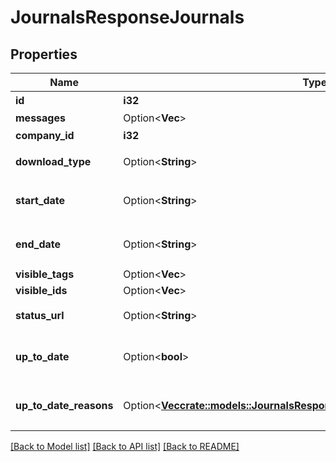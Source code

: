 # JournalsResponseJournals

## Properties

Name | Type | Description | Notes
------------ | ------------- | ------------- | -------------
**id** | **i32** | 受け付けID | 
**messages** | Option<**Vec<String>**> |  | [optional]
**company_id** | **i32** | 事業所ID | 
**download_type** | Option<**String**> | ダウンロード形式 | [optional]
**start_date** | Option<**String**> | 取得開始日 (yyyy-mm-dd) | [optional]
**end_date** | Option<**String**> | 取得終了日 (yyyy-mm-dd) | [optional]
**visible_tags** | Option<**Vec<String>**> |  | [optional]
**visible_ids** | Option<**Vec<String>**> |  | [optional]
**status_url** | Option<**String**> | ステータス確認用URL | [optional]
**up_to_date** | Option<**bool**> | 集計結果が最新かどうか | [optional]
**up_to_date_reasons** | Option<[**Vec<crate::models::JournalsResponseJournalsUpToDateReasonsInner>**](journalsResponse_journals_up_to_date_reasons_inner.md)> | 集計が最新でない場合の要因情報 | [optional]

[[Back to Model list]](../README.md#documentation-for-models) [[Back to API list]](../README.md#documentation-for-api-endpoints) [[Back to README]](../README.md)


